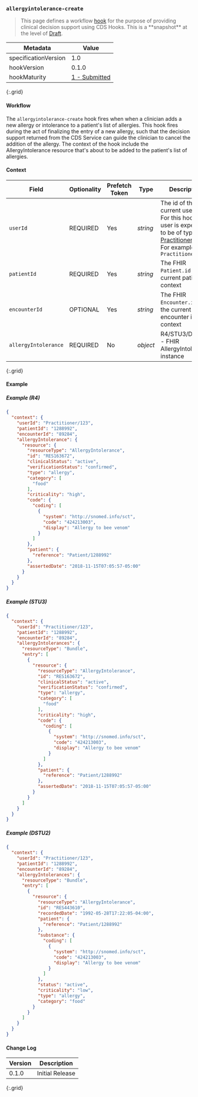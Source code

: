 ### `allergyintolerance-create`

<blockquote >
    This page defines a workflow <a href="{{site.data.fhir.cdshooks}}#hooks">hook</a> for the purpose of providing clinical decision support using CDS Hooks. This is a **snapshot** at the level of <a href="http://hl7.org/fhir/versions.html#std-processs">Draft</a>.
</blockquote>

| Metadata | Value |
| ---- | ---- |
| specificationVersion | 1.0 |
| hookVersion | 0.1.0 |
| hookMaturity | [1 - Submitted]({{site.data.fhir.cdshooks}}#hook-maturity-model) |
{:.grid}

#### Workflow

The `allergyintolerance-create` hook fires when when a clinician adds a new allergy or intolerance to a patient's list of allergies. 
This hook fires during the act of finalizing the entry of a new allergy, such that the decision support returned from the CDS Service can guide the clinician to cancel the addition of the allergy. The context of the hook include the AllergyIntolerance resource that's about to be added to the patient's list of allergies. 

#### Context

Field | Optionality | Prefetch Token | Type | Description
----- | -------- | ---- | ---- | ----
`userId` | REQUIRED | Yes | *string* | The id of the current user.<br />For this hook, the user is expected to be of type [Practitioner](https://www.hl7.org/fhir/practitioner.html).<br />For example, `Practitioner/123`
`patientId` | REQUIRED | Yes | *string* |  The FHIR `Patient.id` of the current patient in context
`encounterId` | OPTIONAL | Yes | *string* |  The FHIR `Encounter.id` of the current encounter in context
`allergyIntolerance` | REQUIRED | No | *object* | R4/STU3/DSTU2 - FHIR AllergyIntolerance instance
{:.grid}

#### Example

##### Example (R4)

```json
{
  "context": {
    "userId": "Practitioner/123",
    "patientId": "1288992",
    "encounterId": "89284",
    "allergyIntolerance": {
      "resource": {
        "resourceType": "AllergyIntolerance",
        "id": "RES163672",
        "clinicalStatus": "active",
        "verificationStatus": "confirmed",
        "type": "allergy",
        "category": [
          "food"
        ],
        "criticality": "high",
        "code": {
          "coding": [
            {
              "system": "http://snomed.info/sct",
              "code": "424213003",
              "display": "Allergy to bee venom"
            }
          ]
        },
        "patient": {
          "reference": "Patient/1288992"
        },
        "assertedDate": "2018-11-15T07:05:57-05:00"
      }
    }
  }
}
```


##### Example (STU3)

```json
{
  "context": {
    "userId": "Practitioner/123",
    "patientId": "1288992",
    "encounterId": "89284",
    "allergyIntolerances": {
      "resourceType": "Bundle",
      "entry": [
        {
          "resource": {
            "resourceType": "AllergyIntolerance",
            "id": "RES163672",
            "clinicalStatus": "active",
            "verificationStatus": "confirmed",
            "type": "allergy",
            "category": [
              "food"
            ],
            "criticality": "high",
            "code": {
              "coding": [
                {
                  "system": "http://snomed.info/sct",
                  "code": "424213003",
                  "display": "Allergy to bee venom"
                }
              ]
            },
            "patient": {
              "reference": "Patient/1288992"
            },
            "assertedDate": "2018-11-15T07:05:57-05:00"
          }
        }
      ]
    }
  }
}
```

##### Example (DSTU2)
 
```json
{
  "context": {
    "userId": "Practitioner/123",
    "patientId": "1288992",
    "encounterId": "89284",
    "allergyIntolerances": {
      "resourceType": "Bundle",
      "entry": [
        {
          "resource": {
            "resourceType": "AllergyIntolerance",
            "id": "RES443610",
            "recordedDate": "1992-05-28T17:22:05-04:00",
            "patient": {
              "reference": "Patient/1288992"
            },
            "substance": {
              "coding": [
                {
                  "system": "http://snomed.info/sct",
                  "code": "424213003",
                  "display": "Allergy to bee venom"
                }
              ]
            },
            "status": "active",
            "criticality": "low",
            "type": "allergy",
            "category": "food"
          }
        }
      ]
    }
  }
}
```

#### Change Log

Version | Description
---- | ----
0.1.0 | Initial Release
{:.grid}
